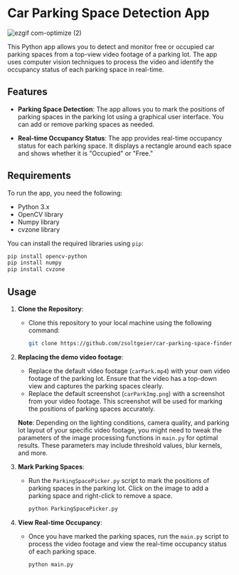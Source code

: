 # Car Parking Space Detection App

![ezgif com-optimize (2)](https://github.com/zsoltgeier/Car-parking-space-finder/assets/116493077/0975a427-bb62-48e4-859f-8efbfa3876af)


This Python app allows you to detect and monitor free or occupied car parking spaces from a top-view video footage of a parking lot. The app uses computer vision techniques to process the video and identify the occupancy status of each parking space in real-time.

## Features

- **Parking Space Detection**: The app allows you to mark the positions of parking spaces in the parking lot using a graphical user interface. You can add or remove parking spaces as needed.

- **Real-time Occupancy Status**: The app provides real-time occupancy status for each parking space. It displays a rectangle around each space and shows whether it is "Occupied" or "Free."

## Requirements

To run the app, you need the following:

- Python 3.x
- OpenCV library
- Numpy library
- cvzone library

You can install the required libraries using `pip`:

```bash
pip install opencv-python
pip install numpy
pip install cvzone
```

## Usage

1. **Clone the Repository**:
   - Clone this repository to your local machine using the following command:

     ```bash
     git clone https://github.com/zsoltgeier/car-parking-space-finder.git
     ```

2. **Replacing the demo video footage**:
   - Replace the default video footage (`carPark.mp4`) with your own video footage of the parking lot. Ensure that the video has a top-down view and captures the parking spaces clearly.
   - Replace the default screenshot (`carParkImg.png`) with a screenshot from your video footage. This screenshot will be used for marking the positions of parking spaces accurately.

   **Note**: Depending on the lighting conditions, camera quality, and parking lot layout of your specific video footage, you might need to tweak the parameters of the image processing functions in `main.py` for optimal results. These parameters may include threshold values, blur kernels, and more.


3. **Mark Parking Spaces**:
   - Run the `ParkingSpacePicker.py` script to mark the positions of parking spaces in the parking lot. Click on the image to add a parking space and right-click to remove a space.

     ```bash
     python ParkingSpacePicker.py
     ```

4. **View Real-time Occupancy**:
   - Once you have marked the parking spaces, run the `main.py` script to process the video footage and view the real-time occupancy status of each parking space.

     ```bash
     python main.py
     ```
